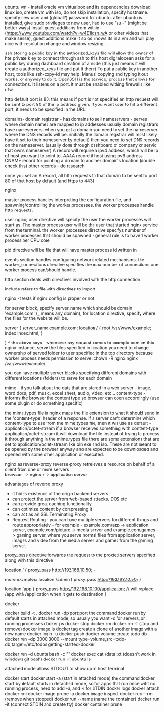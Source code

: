 ubuntu vm -
install oracle vm virtualbox and its dependencies
download linux iso, create vm with iso, do not skip installation, specify hostname. specify new user and (global?) password for ubuntu.
after ubuntu is installed, give sudo privileges to new user, had to use "su -" (might be better ways)
install guest additions from within (https://www.youtube.com/watch?v=w4E1iqsn_wA or other videos that make sense),
guest additions make it so os knows its in a vm and will play nice with resolution change and window resizing.  


ssh
storing a public key in the authorized_keys file will allow the owner of hte private k  ey to connect through ssh to this host
digitalocean asks for a public key during dashboard creation of a node (this just means it will create a authorized_keys file and put it there)
To put a public key in another host, tools like ssh-copy-id may help. Manual copying and typing it out works, or anyway to do it.
OpenSSH is the service, process that allows for connections. It listens on a port. It must be enabled withing firewalls like ufw.

http default port is 80. this means if port is not specified an http request will be sent to port 80 of the ip address given.
If you want user to hit a different port, it needs to be specified in the URL. 


domains-
domain registrar - has domains to sell
nameservers - serves where domain names are mapped to ip addresses
usually domain registrars have nameservers. 
when you get a domain you need to set the nameserver where the DNS records will be. (initially the domain registrar will most likely
have it set to their nameserver by default)
then you need to set DNS records on the nameserver. (usually done through dashboard of company or servic that owns nameserver)
A record will require a ipv4 address, which will be ip of host you want to point to. 
AAAA record if host using ipv6 address
CNAME record for pointing a domain to another domain's location (double check this)
other records - do research

once you set an A record, all http requests to that domain to be sent to port 80 of that host by default (and https to 443)


nginx

master process handles interpreting the configuration file, and spawning/controlling the worker processes. the worker processes handle
http requests.

user nginx; user directive will specify the user the worker processes will start as. The master process user will be the user that started nginx service
from the terminal.
the worker_processes directive specifys number of worker processes that should be spawned - general rule is to have 1 worker process per CPU core


pid directive will be file that will have master process id written in

events section handles configuring network related mechanisms. the worker_connections directive specifies the max number of connections one 
worker process can/should handle.


http section deals with directives involved with the http connection.

include refers to file with directives to import

nginx -t tests if nginx config is proper or not

for server block, specify server_name which should be domain 'example.com' (_ means any domain), for location directive, specify where the files for 
the website will be.

server {
	server_name example.com;
	location / {
		root /var/www/example;
		index index.html;
	}

}
^ the above says - whenever any request comes to example.com on this nginx instance, serve the files specified in location 
you need to change ownership of served folder to user specified in the top directory because worker process needs permission to serve:
chown -R nginx.nginx /var/www/example/

you can have multiple server blocks specifying different domains with different locations (folders) to serve for each domain


mime - if you talk about the data that are stored in a web server - image, word docs, pdf, music, excel sheet, audio, video, etc...
content-type - informs the browser the content type so browser can open accordingly (use some plugin or do something specific)

the mime.types file in nginx maps the file extension to what it should send in the 'content-type' header of a response.
if a server can't determine which content-type to use from the mime.types file, then it will use as default - application/octet-stream
if a browser receives something with content-type application/octet-stream it will download the file instead of trying to process it through anything
in the mime.types file there are some extensions that are set to application/octet-stream like bin exe and iso. These are not meant to be opened by 
the browser anyway and are expected to be downloaded and opened with some other application or executed.

nginx as reverse-proxy 
reverse-proxy retreieves a resource on behalf of a client from one or more servers  
browser --> nginx <--> application server

advantages of reverse proxy
- it hides existence of the origin backend servers
- can protect the server from web-based attacks, DOS etc
- can provide great caching functionality
- can optimize content by compressing it
- can act as an SSL Terminating Proxy
- Request Routing - you can have multiple servers for different things and route appropriately - for example - example.com/app -> application server, 
example.com/picture -> media server and example.com/games -> gaming server, where you serve normal files from application server, images and video 
from the media server, and games from the gaming server.

proxy_pass directive forwards the request to the proxied servers specified along with this directive

location / {
	proxy_pass http://192.168.10.50;
}

more examples:
location /admin {
	proxy_pass http://192.168.10.50;
}

location /app {
	proxy_pass http://192.168.10.100/application; // will replace /app with /application when it gets to destination
}



docker

docker build -t <name> .
docker run -dp port:port <name> the command docker run by default starts in attached mode, so usualy you want -d for servers, or running processes
docker ps
docker stop <container-id>
docker rm <container-id>
docker rm -f <container-id> (stop and remove)
docker image ls
docker tag <source> <target> create a clone of another image with a new name
docker login -u <username>
docker push <image-name>
docker volume create todo-db
docker run -dp 3000:3000 --mount type=volume,src=todo-db,target=/etc/todos getting-started-docker


docker run -d ubuntu bash -c ""
docker exec <container-id> cat /data.txt  (doesn't work in windows git bash)
docker run -it ubuntu ls

attached mode allows STDOUT to show up in host terminal

docker start
docker start -a (start in attached mode) the command docker start by default starts in detached mode, so for apps that run once wiht no running process, need to add -a, and -i for STDIN
docker logs
docker attach <container-id>
docker rmi <image-id>
docker image prune -a 
docker image inspect
docker run --rm (remove when stopped)
docker run --name (name the container)
docker run -it (connect STDIN and create tty)
docker container prune